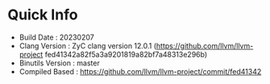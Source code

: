 # Quick Info
* Build Date : 20230207
* Clang Version : ZyC clang version 12.0.1 (https://github.com/llvm/llvm-project fed41342a82f5a3a9201819a82bf7a48313e296b)
* Binutils Version : master
* Compiled Based : https://github.com/llvm/llvm-project/commit/fed41342

